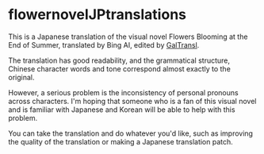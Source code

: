 # flowernovelJPtranslations

This is a Japanese translation of the visual novel Flowers Blooming at the End of Summer, translated by Bing AI, edited by [GalTransl](https://github.com/XD2333/GalTransl/).

The translation has good readability, and the grammatical structure, Chinese character words and tone correspond almost exactly to the original.

However, a serious problem is the inconsistency of personal pronouns across characters. I'm hoping that someone who is a fan of this visual novel and is familiar with Japanese and Korean will be able to help with this problem.

You can take the translation and do whatever you'd like, such as improving the quality of the translation or making a Japanese translation patch.
